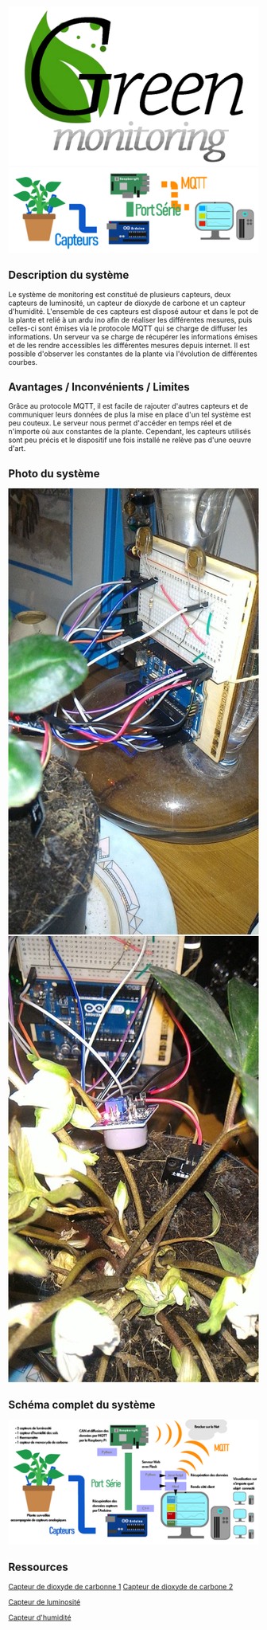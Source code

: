 ![GreenMonitoring](./IMG/Logo_Green_monitoring.png "GreenMonitoring") ![Schéma simple](./IMG/Schema_Leger.png "Schéma simple")

## Description du système
Le système de monitoring est constitué de plusieurs capteurs, deux capteurs de luminosité, un capteur de dioxyde de carbone et un capteur d'humidité. L'ensemble de ces capteurs est disposé autour et dans le pot de la plante et relié à un ardu ino afin de réaliser les différentes mesures, puis celles-ci sont émises via le protocole MQTT qui se charge de diffuser les informations.
Un serveur va se charge de récupérer les informations émises et de les rendre accessibles les différentes mesures depuis internet. Il est possible d'observer les constantes de la plante via l'évolution de différentes courbes.

## Avantages / Inconvénients / Limites
Grâce au protocole MQTT, il est facile de rajouter d'autres capteurs et de communiquer leurs données de plus la mise en place d'un tel système est peu couteux. Le serveur nous permet d'accéder en temps réel et de n'importe où aux constantes de la plante.
Cependant, les capteurs utilisés sont peu précis et le dispositif une fois installé ne relève pas d'une oeuvre d'art.

## Photo du système
![Photo n°1](./IMG/photo1.jpg "Photo n°1")
![Photo n°2](./IMG/photo2.jpg "Photo n°2")

## Schéma complet du système
![Schéma complet](./IMG/Schema_Complet.png "Schéma complet") 

## Ressources 
<!-- ##### Capteur de dioxyde de carbonne  -->
[Capteur de dioxyde de carbonne 1](http://www.knight-of-pi.org/digital-sensors-and-the-raspberry-pi-with-the-smoke-detector-mq-x-as-example/) 
[Capteur de dioxyde de carbone 2](http://untitled.es/sensor-gas-mq7-raspberry-pi2/) 
<!-- ##### Capteur de luminosité -->
[Capteur de luminosité](https://pimylifeup.com/raspberry-pi-light-sensor/) 
<!-- ##### Capteur d'humidité -->
[Capteur d'humidité](https://www.instructables.com/id/Soil-Moisture-Sensor-Raspberry-Pi/)